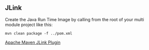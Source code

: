 ## JLink

Create the Java Run Time Image by calling from the root of your multi module project like this:

```shell
mvn clean package -f ../pom.xml
```

[Apache Maven JLink Plugin](https://maven.apache.org/plugins/maven-jlink-plugin/usage.html)
